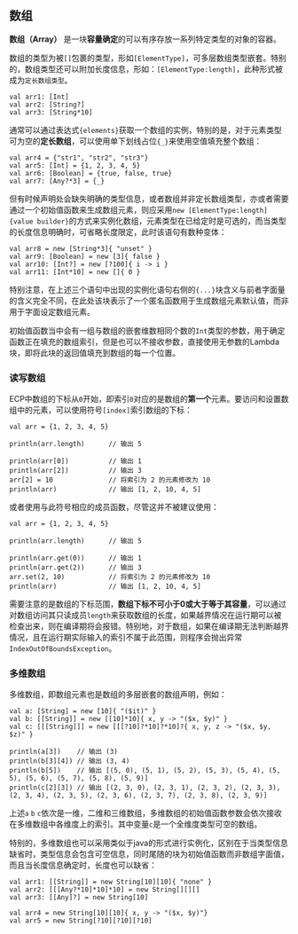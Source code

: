 ## 数组

**数组（Array）** 是一块**容量确定**的可以有序存放一系列特定类型的对象的容器。

数组的类型为被`[]`包裹的类型，形如`[ElementType]`，可多层数组类型嵌套。特别的，数组类型还可以附加长度信息，形如：`[ElementType:length]`，此种形式被成为`定长数组类型`。

```ecs
val arr1: [Int]
val arr2: [String?]
val arr3: [String*10]
```

通常可以通过表达式`{elements}`获取一个数组的实例，特别的是，对于元素类型可为空的**定长数组**，可以使用单下划线占位`{_}`来使用空值填充整个数组：

```ecs
val arr4 = {"str1", "str2", "str3"}
val arr5: [Int] = {1, 2, 3, 4, 5}
val arr6: [Boolean] = {true, false, true}
val arr7: [Any?*3] = {_}
```

但有时候声明处会缺失明确的类型信息，或者数组并非定长数组类型，亦或者需要通过一个初始值函数来生成数组元素，则应采用`new [ElementType:length]{value builder}`的方式来实例化数组，元素类型在已给定时是可选的，而当类型的长度信息明确时，可省略长度限定，此时该语句有数种变体：

```ecs
val arr8 = new [String*3]{ "unset" }
val arr9: [Boolean] = new [3]{ false }
val arr10: [Int?] = new [?100]{ i -> i }
val arr11: [Int*10] = new []{ 0 }
```

特别注意，在上述三个语句中出现的实例化语句右侧的`{...}`块含义与前者字面量的含义完全不同，在此处该块表示了一个匿名函数用于生成数组元素默认值，而非用于字面设定数组元素。

初始值函数当中会有一组与数组的嵌套维数相同个数的`Int`类型的参数，用于确定函数正在填充的数组索引，但是也可以不接收参数，直接使用无参数的Lambda块，即将此块的返回值填充到数组的每一个位置。

### 读写数组

ECP中数组的下标从`0`开始，即索引`0`对应的是数组的**第一个**元素。要访问和设置数组中的元素，可以使用符号`[index]`索引数组的下标：

```ecs
val arr = {1, 2, 3, 4, 5}

println(arr.length)      // 输出 5

println(arr[0])          // 输出 1
println(arr[2])          // 输出 3
arr[2] = 10              // 将索引为 2 的元素修改为 10
println(arr)             // 输出 [1, 2, 10, 4, 5]
``` 

或者使用与此符号相应的成员函数，尽管这并不被建议使用：

```ecs
val arr = {1, 2, 3, 4, 5}

println(arr.length)      // 输出 5

println(arr.get(0))      // 输出 1
println(arr.get(2))      // 输出 3
arr.set(2, 10)           // 将索引为 2 的元素修改为 10
println(arr)             // 输出 [1, 2, 10, 4, 5]
```

需要注意的是数组的下标范围，**数组下标不可小于0或大于等于其容量**，可以通过对数组访问其只读成员`length`来获取数组的长度，如果越界情况在运行期可以被检查出来，则在编译期将会报错。特别地，对于数组，如果在编译期无法判断越界情况，且在运行期实际输入的索引不属于此范围，则程序会抛出异常`IndexOutOfBoundsException`。

### 多维数组

多维数组，即数组元素也是数组的多层嵌套的数组声明，例如：

```ecs
val a: [String] = new [10]{ "($it)" }
val b: [[String]] = new [[10]*10]{ x, y -> "($x, $y)" }
val c: [[[String]]] = new [[[?10]?*10]?*10]?{ x, y, z -> "($x, $y, $z)" }

println(a[3])    // 输出 (3)
println(b[3][4]) // 输出 (3, 4)
println(b[5])    // 输出 [(5, 0), (5, 1), (5, 2), (5, 3), (5, 4), (5, 5), (5, 6), (5, 7), (5, 8), (5, 9)]
println(c[2][3]) // 输出 [(2, 3, 0), (2, 3, 1), (2, 3, 2), (2, 3, 3), (2, 3, 4), (2, 3, 5), (2, 3, 6), (2, 3, 7), (2, 3, 8), (2, 3, 9)]
```

上述`a` `b` `c`依次是一维，二维和三维数组，多维数组的初始值函数参数会依次接收在多维数组中各维度上的索引。其中变量`c`是一个全维度类型可空的数组。

特别的，多维数组也可以采用类似于java的形式进行实例化，区别在于当类型信息缺省时，类型信息会包含可空信息，同时尾随的块为初始值函数而非数组字面值，而且当长度信息确定时，长度也可以缺省：

```ecs
val arr1: [[String]] = new String[10][10]{ "none" }
val arr2: [[[Any?*10]*10]*10] = new String[][][]
val arr3: [[Any]?] = new String[10]

val arr4 = new String[10][10]{ x, y -> "($x, $y)"}
val arr5 = new String[?10][?10][?10]
```
